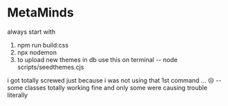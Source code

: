 # MetaMinds

always start with 
1. npm run build:css
2. npx nodemon 
3. to upload new themes in db use this on terminal -- node scripts/seedthemes.cjs  

i got totally screwed just because i was not using that 1st command ... 😒 -- some classes totally working fine and only some were causing trouble 
literally 